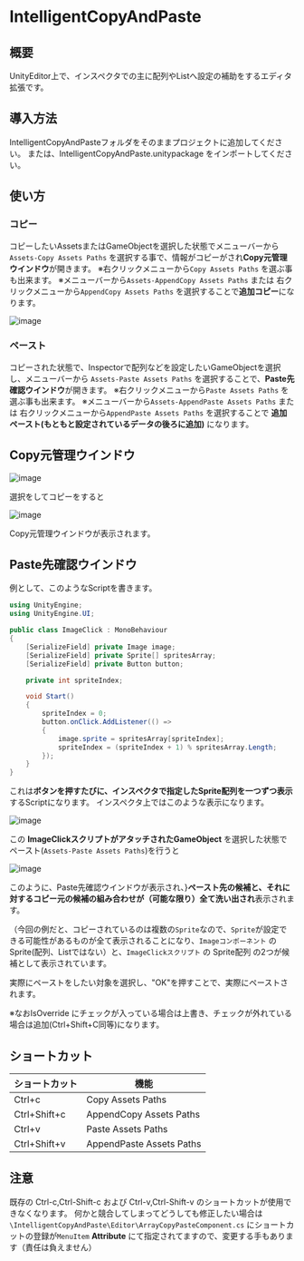 # IntelligentCopyAndPaste

## 概要
UnityEditor上で、インスペクタでの主に配列やListへ設定の補助をするエディタ拡張です。

## 導入方法
IntelligentCopyAndPasteフォルダをそのままプロジェクトに追加してください。
または、IntelligentCopyAndPaste.unitypackage をインポートしてください。

## 使い方
### コピー
コピーしたいAssetsまたはGameObjectを選択した状態でメニューバーから `Assets-Copy Assets Paths` を選択する事で、情報がコピーがされ**Copy元管理ウインドウ**が開きます。
※右クリックメニューから`Copy Assets Paths` を選ぶ事も出来ます。
※メニューバーから`Assets-AppendCopy Assets Paths` または 右クリックメニューから`AppendCopy Assets Paths` を選択することで**追加コピー**になります。

![image](https://user-images.githubusercontent.com/2524278/75860497-42822f00-5e3f-11ea-8e2e-c5bf9deeca01.png)

### ペースト
コピーされた状態で、Inspectorで配列などを設定したいGameObjectを選択し、メニューバーから `Assets-Paste Assets Paths` を選択することで、**Paste先確認ウインドウ**が開きます。
※右クリックメニューから`Paste Assets Paths` を選ぶ事も出来ます。
※メニューバーから`Assets-AppendPaste Assets Paths` または 右クリックメニューから`AppendPaste Assets Paths` を選択することで **追加ペースト(もともと設定されているデータの後ろに追加)** になります。

## Copy元管理ウインドウ

![image](https://user-images.githubusercontent.com/2524278/75859270-09e15600-5e3d-11ea-9dc7-73b792b1d2ca.png)

選択をしてコピーをすると

![image](https://user-images.githubusercontent.com/2524278/75859367-39905e00-5e3d-11ea-9a4e-3dcd9e17eea0.png)

Copy元管理ウインドウが表示されます。

## Paste先確認ウインドウ
例として、このようなScriptを書きます。
```cs
using UnityEngine;
using UnityEngine.UI;

public class ImageClick : MonoBehaviour
{
    [SerializeField] private Image image;
    [SerializeField] private Sprite[] spritesArray;
    [SerializeField] private Button button;

    private int spriteIndex;

    void Start()
    {
        spriteIndex = 0;
        button.onClick.AddListener(() =>
        {
            image.sprite = spritesArray[spriteIndex];
            spriteIndex = (spriteIndex + 1) % spritesArray.Length;
        });
    }
}
```

これは**ボタンを押すたびに、インスペクタで指定したSprite配列を一つずつ表示**するScriptになります。
インスペクタ上ではこのような表示になります。

![image](https://user-images.githubusercontent.com/2524278/75859931-4ceff900-5e3e-11ea-80f1-23bf119748c1.png)

この **ImageClickスクリプトがアタッチされたGameObject** を選択した状態でペースト(`Assets-Paste Assets Paths`)を行うと

![image](https://user-images.githubusercontent.com/2524278/75859991-698c3100-5e3e-11ea-90e9-1584bbc31438.png)

このように、Paste先確認ウインドウが表示され、}**ペースト先の候補と、それに対するコピー元の候補の組み合わせが（可能な限り）全て洗い出され**表示されます。

（今回の例だと、コピーされているのは複数の`Sprite`なので、`Sprite`が設定できる可能性があるものが全て表示されることになり、`Imageコンポーネント` のSprite(配列、Listではない）と、`ImageClickスクリプト` の Sprite配列 の2つが候補として表示されています。

実際にペーストをしたい対象を選択し、"OK"を押すことで、実際にペーストされます。

※なおIsOverride にチェックが入っている場合は上書き、チェックが外れている場合は追加(Ctrl+Shift+C同等)になります。

## ショートカット
|  ショートカット | 機能 |
| --- | --- |
|  Ctrl+c | Copy Assets Paths |
|  Ctrl+Shift+c | AppendCopy Assets Paths |
|  Ctrl+v | Paste Assets Paths |
|  Ctrl+Shift+v | AppendPaste Assets Paths |

## 注意
既存の Ctrl-c,Ctrl-Shift-c および Ctrl-v,Ctrl-Shift-v のショートカットが使用できなくなります。
何かと競合してしまってどうしても修正したい場合は `\IntelligentCopyAndPaste\Editor\ArrayCopyPasteComponent.cs` にショートカットの登録が`MenuItem` **Attribute** にて指定されてますので、変更する手もあります（責任は負えません）
